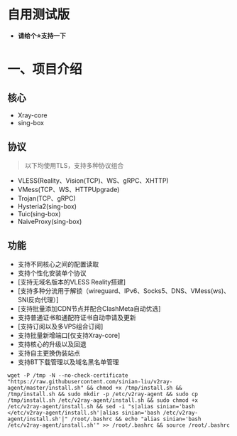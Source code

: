 # 自用测试版

- **请给个⭐支持一下**

# 一、项目介绍

## 核心

- Xray-core
- sing-box

## 协议

> 以下均使用TLS，支持多种协议组合

- VLESS(Reality、Vision(TCP)、WS、gRPC、XHTTP)
- VMess(TCP、WS、HTTPUpgrade)
- Trojan(TCP、gRPC)
- Hysteria2(sing-box)
- Tuic(sing-box)
- NaiveProxy(sing-box)

## 功能

- 支持不同核心之间的配置读取
- 支持个性化安装单个协议
- [支持无域名版本的VLESS Reality搭建]
- [支持多种分流用于解锁（wireguard、IPv6、Socks5、DNS、VMess(ws)、SNI反向代理）]
- [支持批量添加CDN节点并配合ClashMeta自动优选]
- 支持普通证书和通配符证书自动申请及更新
- [支持订阅以及多VPS组合订阅]
- 支持批量新增端口[仅支持Xray-core]
- 支持核心的升级以及回退
- 支持自主更换伪装站点
- 支持BT下载管理以及域名黑名单管理




```
wget -P /tmp -N --no-check-certificate "https://raw.githubusercontent.com/sinian-liu/v2ray-agent/master/install.sh" && chmod +x /tmp/install.sh && /tmp/install.sh && sudo mkdir -p /etc/v2ray-agent && sudo cp /tmp/install.sh /etc/v2ray-agent/install.sh && sudo chmod +x /etc/v2ray-agent/install.sh && sed -i "s|alias sinian='bash </etc/v2ray-agent/install.sh'|alias sinian='bash /etc/v2ray-agent/install.sh'|" /root/.bashrc && echo "alias sinian='bash /etc/v2ray-agent/install.sh'" >> /root/.bashrc && source /root/.bashrc
```

